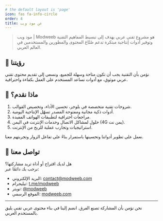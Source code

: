```yaml
---
# the default layout is 'page'
icon: fas fa-info-circle
order: 4
title: عن مود ويب
---
```


<blockquote class='s1'>
مود ويب | Modweeb هو مشروع تقني عربي يهدف إلى تبسيط المفاهيم التقنية وتوفير أدوات إنتاجية مبتكرة تدعم صُنّاع المحتوى والمطورين والمستخدمين في العالم العربي.
</blockquote>

## 🎯 رؤيتنا
نؤمن بأن التقنية يجب أن تكون متاحة وسهلة للجميع، ونسعى إلى تقديم محتوى تقني عربي موثوق، مع أدوات تساعد المستخدم على العمل بكفاءة واحترافية.

## 🧰 ماذا نقدم؟
<ol class='steps'>
  <li>شروحات تقنية متخصصة في بلوجر، تحسين الأداء، وتخصيص القوالب.</li>
  <li>أدوات ذكية مجانية ومفتوحة المصدر تسهّل الإنتاجية اليومية.</li>
  <li>مراجعات احترافية لتطبيقات الهواتف المفيدة.</li>
  <li>حلول لمشاكل الاتصال وخدمات الإنترنت في اليمن (4G يمن نت).</li>
  <li>استراتيجيات وتجارب عملية للربح من الإنترنت.</li>
</ol>

<p class='note wr'>
نعمل على تطوير أدواتنا وتحسينها باستمرار بناءً على تفاعل الزوار وتجربتهم معنا.
</p>

## 📩 تواصل معنا

هل لديك اقتراح أو أداة تريد مشاركتها؟  
نرحب بك دائمًا عبر:

- البريد الإلكتروني: [contact@modweeb.com](mailto:contact@modweeb.com)
- تيليجرام: [t.me/modweeb](https://t.me/modweeb)
- تويتر: [@modweeb](https://twitter.com/modweeb)
- الموقع الرسمي: [modweeb.com](https://modweeb.com)

---

<p class='note'>
نحن نؤمن بأن المشاركة تصنع الفرق. انضم إلينا في بناء محتوى عربي تقني يليق بالمستخدم العربي.
</p>
